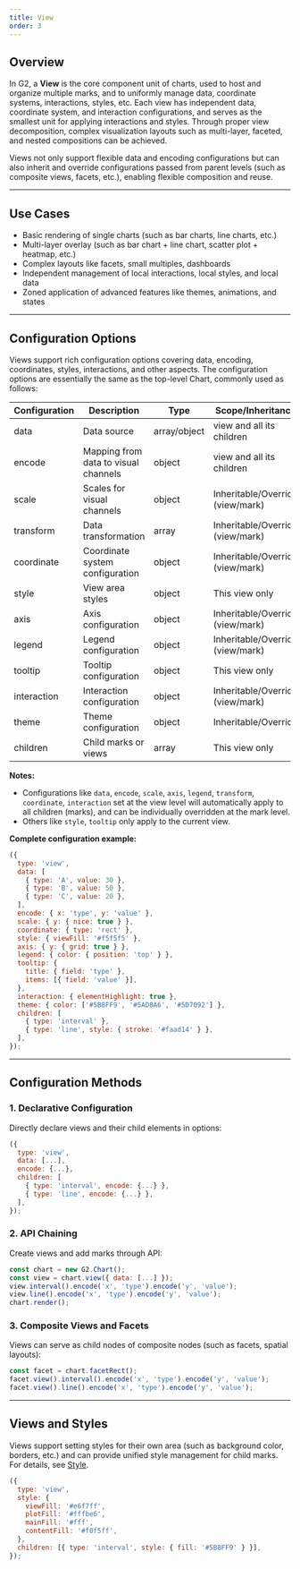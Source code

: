 ```yaml
---
title: View
order: 3
---
```


## Overview

In G2, a **View** is the core component unit of charts, used to host and organize multiple marks, and to uniformly manage data, coordinate systems, interactions, styles, etc. Each view has independent data, coordinate system, and interaction configurations, and serves as the smallest unit for applying interactions and styles. Through proper view decomposition, complex visualization layouts such as multi-layer, faceted, and nested compositions can be achieved.

Views not only support flexible data and encoding configurations but can also inherit and override configurations passed from parent levels (such as composite views, facets, etc.), enabling flexible composition and reuse.

---

## Use Cases

- Basic rendering of single charts (such as bar charts, line charts, etc.)
- Multi-layer overlay (such as bar chart + line chart, scatter plot + heatmap, etc.)
- Complex layouts like facets, small multiples, dashboards
- Independent management of local interactions, local styles, and local data
- Zoned application of advanced features like themes, animations, and states

---

## Configuration Options

Views support rich configuration options covering data, encoding, coordinates, styles, interactions, and other aspects. The configuration options are essentially the same as the top-level Chart, commonly used as follows:

| Configuration | Description                          | Type         | Scope/Inheritance                |
| ------------- | ------------------------------------ | ------------ | -------------------------------- |
| data          | Data source                          | array/object | view and all its children        |
| encode        | Mapping from data to visual channels | object       | view and all its children        |
| scale         | Scales for visual channels           | object       | Inheritable/Override (view/mark) |
| transform     | Data transformation                  | array        | Inheritable/Override (view/mark) |
| coordinate    | Coordinate system configuration      | object       | Inheritable/Override (view/mark) |
| style         | View area styles                     | object       | This view only                   |
| axis          | Axis configuration                   | object       | Inheritable/Override (view/mark) |
| legend        | Legend configuration                 | object       | Inheritable/Override (view/mark) |
| tooltip       | Tooltip configuration                | object       | This view only                   |
| interaction   | Interaction configuration            | object       | Inheritable/Override (view/mark) |
| theme         | Theme configuration                  | object       | Inheritable/Override             |
| children      | Child marks or views                 | array        | This view only                   |

**Notes:**

- Configurations like `data`, `encode`, `scale`, `axis`, `legend`, `transform`, `coordinate`, `interaction` set at the view level will automatically apply to all children (marks), and can be individually overridden at the mark level.
- Others like `style`, `tooltip` only apply to the current view.

**Complete configuration example:**

```js
({
  type: 'view',
  data: [
    { type: 'A', value: 30 },
    { type: 'B', value: 50 },
    { type: 'C', value: 20 },
  ],
  encode: { x: 'type', y: 'value' },
  scale: { y: { nice: true } },
  coordinate: { type: 'rect' },
  style: { viewFill: '#f5f5f5' },
  axis: { y: { grid: true } },
  legend: { color: { position: 'top' } },
  tooltip: {
    title: { field: 'type' },
    items: [{ field: 'value' }],
  },
  interaction: { elementHighlight: true },
  theme: { color: ['#5B8FF9', '#5AD8A6', '#5D7092'] },
  children: [
    { type: 'interval' },
    { type: 'line', style: { stroke: '#faad14' } },
  ],
});
```

---

## Configuration Methods

### 1. Declarative Configuration

Directly declare views and their child elements in options:

```js
({
  type: 'view',
  data: [...],
  encode: {...},
  children: [
    { type: 'interval', encode: {...} },
    { type: 'line', encode: {...} },
  ],
});
```

### 2. API Chaining

Create views and add marks through API:

```js
const chart = new G2.Chart();
const view = chart.view({ data: [...] });
view.interval().encode('x', 'type').encode('y', 'value');
view.line().encode('x', 'type').encode('y', 'value');
chart.render();
```

### 3. Composite Views and Facets

Views can serve as child nodes of composite nodes (such as facets, spatial layouts):

```js
const facet = chart.facetRect();
facet.view().interval().encode('x', 'type').encode('y', 'value');
facet.view().line().encode('x', 'type').encode('y', 'value');
```

---

## Views and Styles

Views support setting styles for their own area (such as background color, borders, etc.) and can provide unified style management for child marks. For details, see [Style](/en/manual/core/style).

```js
({
  type: 'view',
  style: {
    viewFill: '#e6f7ff',
    plotFill: '#fffbe6',
    mainFill: '#fff',
    contentFill: '#f0f5ff',
  },
  children: [{ type: 'interval', style: { fill: '#5B8FF9' } }],
});
```
